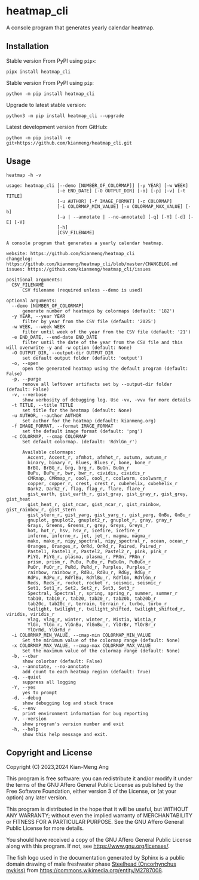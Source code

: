 # heatmap_cli

A console program that generates yearly calendar heatmap.

## Installation

Stable version From PyPI using `pipx`:

```console
pipx install heatmap_cli
```

Stable version From PyPI using `pip`:

```console
python -m pip install heatmap_cli
```

Upgrade to latest stable version:

```console
python3 -m pip install heatmap_cli --upgrade
```

Latest development version from GitHub:

```console
python -m pip install -e git+https://github.com/kianmeng/heatmap_cli.git
```

## Usage

```console
heatmap -h -v
```

<!--help !-->

```console
usage: heatmap_cli [--demo [NUMBER_OF_COLORMAP]] [-y YEAR] [-w WEEK]
                   [-e END_DATE] [-O OUTPUT_DIR] [-o] [-p] [-v] [-t TITLE]
                   [-u AUTHOR] [-f IMAGE_FORMAT] [-c COLORMAP]
                   [-i COLORMAP_MIN_VALUE] [-x COLORMAP_MAX_VALUE] [-b]
                   [-a | --annotate | --no-annotate] [-q] [-Y] [-d] [-E] [-V]
                   [-h]
                   [CSV_FILENAME]

A console program that generates a yearly calendar heatmap.

website: https://github.com/kianmeng/heatmap_cli
changelog: https://github.com/kianmeng/heatmap_cli/blob/master/CHANGELOG.md
issues: https://github.com/kianmeng/heatmap_cli/issues

positional arguments:
  CSV_FILENAME
      CSV filename (required unless --demo is used)

optional arguments:
  --demo [NUMBER_OF_COLORMAP]
      generate number of heatmaps by colormaps (default: '182')
  -y YEAR, --year YEAR
      filter by year from the CSV file (default: '2025')
  -w WEEK, --week WEEK
      filter until week of the year from the CSV file (default: '21')
  -e END_DATE, --end-date END_DATE
      filter until the date of the year from the CSV file and this will overwrite -y and -w option (default: None)
  -O OUTPUT_DIR, --output-dir OUTPUT_DIR
      set default output folder (default: 'output')
  -o, --open
      open the generated heatmap using the default program (default: False)
  -p, --purge
      remove all leftover artifacts set by --output-dir folder (default: False)
  -v, --verbose
      show verbosity of debugging log. Use -vv, -vvv for more details
  -t TITLE, --title TITLE
      set title for the heatmap (default: None)
  -u AUTHOR, --author AUTHOR
      set author for the heatmap (default: kianmeng.org)
  -f IMAGE_FORMAT, --format IMAGE_FORMAT
      set the default image format (default: 'png')
  -c COLORMAP, --cmap COLORMAP
      Set default colormap. (default: 'RdYlGn_r')

      Available colormaps:
        Accent, Accent_r, afmhot, afmhot_r, autumn, autumn_r
        binary, binary_r, Blues, Blues_r, bone, bone_r
        BrBG, BrBG_r, brg, brg_r, BuGn, BuGn_r
        BuPu, BuPu_r, bwr, bwr_r, cividis, cividis_r
        CMRmap, CMRmap_r, cool, cool_r, coolwarm, coolwarm_r
        copper, copper_r, crest, crest_r, cubehelix, cubehelix_r
        Dark2, Dark2_r, flag, flag_r, flare, flare_r
        gist_earth, gist_earth_r, gist_gray, gist_gray_r, gist_grey, gist_heat
        gist_heat_r, gist_ncar, gist_ncar_r, gist_rainbow, gist_rainbow_r, gist_stern
        gist_stern_r, gist_yarg, gist_yarg_r, gist_yerg, GnBu, GnBu_r
        gnuplot, gnuplot2, gnuplot2_r, gnuplot_r, gray, gray_r
        Grays, Greens, Greens_r, grey, Greys, Greys_r
        hot, hot_r, hsv, hsv_r, icefire, icefire_r
        inferno, inferno_r, jet, jet_r, magma, magma_r
        mako, mako_r, nipy_spectral, nipy_spectral_r, ocean, ocean_r
        Oranges, Oranges_r, OrRd, OrRd_r, Paired, Paired_r
        Pastel1, Pastel1_r, Pastel2, Pastel2_r, pink, pink_r
        PiYG, PiYG_r, plasma, plasma_r, PRGn, PRGn_r
        prism, prism_r, PuBu, PuBu_r, PuBuGn, PuBuGn_r
        PuOr, PuOr_r, PuRd, PuRd_r, Purples, Purples_r
        rainbow, rainbow_r, RdBu, RdBu_r, RdGy, RdGy_r
        RdPu, RdPu_r, RdYlBu, RdYlBu_r, RdYlGn, RdYlGn_r
        Reds, Reds_r, rocket, rocket_r, seismic, seismic_r
        Set1, Set1_r, Set2, Set2_r, Set3, Set3_r
        Spectral, Spectral_r, spring, spring_r, summer, summer_r
        tab10, tab10_r, tab20, tab20_r, tab20b, tab20b_r
        tab20c, tab20c_r, terrain, terrain_r, turbo, turbo_r
        twilight, twilight_r, twilight_shifted, twilight_shifted_r, viridis, viridis_r
        vlag, vlag_r, winter, winter_r, Wistia, Wistia_r
        YlGn, YlGn_r, YlGnBu, YlGnBu_r, YlOrBr, YlOrBr_r
        YlOrRd, YlOrRd_r
  -i COLORMAP_MIN_VALUE, --cmap-min COLORMAP_MIN_VALUE
      Set the minimum value of the colormap range (default: None)
  -x COLORMAP_MAX_VALUE, --cmap-max COLORMAP_MAX_VALUE
      Set the maximum value of the colormap range (default: None)
  -b, --cbar
      show colorbar (default: False)
  -a, --annotate, --no-annotate
      add count to each heatmap region (default: True)
  -q, --quiet
      suppress all logging
  -Y, --yes
      yes to prompt
  -d, --debug
      show debugging log and stack trace
  -E, --env
      print environment information for bug reporting
  -V, --version
      show program's version number and exit
  -h, --help
      show this help message and exit.
```

<!--help !-->

## Copyright and License

Copyright (C) 2023,2024 Kian-Meng Ang

This program is free software: you can redistribute it and/or modify it under
the terms of the GNU Affero General Public License as published by the Free
Software Foundation, either version 3 of the License, or (at your option) any
later version.

This program is distributed in the hope that it will be useful, but WITHOUT ANY
WARRANTY; without even the implied warranty of MERCHANTABILITY or FITNESS FOR A
PARTICULAR PURPOSE. See the GNU Affero General Public License for more details.

You should have received a copy of the GNU Affero General Public License along
with this program. If not, see <https://www.gnu.org/licenses/>.

The fish logo used in the documentation generated by Sphinx is a public domain
drawing of male freshwater phase [Steelhead (Oncorhynchus
mykiss)](https://en.wikipedia.org/w/index.php?oldid=1147106962) from
<https://commons.wikimedia.org/entity/M2787008>.
